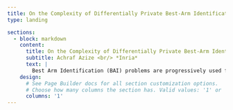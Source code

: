 ```yaml
---
title: On the Complexity of Differentially Private Best-Arm Identification with Fixed Confidence
type: landing

sections:
  - block: markdown
    content:
      title: On the Complexity of Differentially Private Best-Arm Identification with Fixed Confidence
      subtitle: Achraf Azize <br/> *Inria*
      text: |
        Best Arm Identification (BAI) problems are progressively used for data-sensitive applications, such as designing adaptive clinical trials, tuning hyper-parameters, and conducting user studies to name a few. Motivated by the data privacy concerns invoked by these applications, we study the problem of BAI with fixed confidence under {{< math >}}$\epsilon${{< /math >}}-global Differential Privacy (DP). First, to quantify the privacy-sample complexity *tradeoff*, we derive a lower bound on the sample complexity of any {{< math >}}$\delta${{< /math >}}-correct BAI algorithm satisfying {{< math >}}$\epsilon${{< /math >}}-global DP. Our lower bound suggests the existence of two privacy regimes depending on the privacy budget {{< math >}}$\epsilon${{< /math >}}. In the high-privacy regime (small {{< math >}}$\epsilon${{< /math >}}), the hardness depends on a coupled effect of privacy and a novel information-theoretic quantity, called the Total Variation Characteristic Time. In the low-privacy regime (large {{< math >}}$\epsilon${{< /math >}}), the sample complexity lower bound reduces to the classical non-private lower bound. Second, we propose AdaP-TT, an {{< math >}}$\epsilon${{< /math >}}-global DP variant of the Top Two algorithm. AdaP-TT runs in *arm-dependent adaptive episodes* and adds *Laplace noise* to ensure a good privacy-utility trade-off. We derive an asymptotic upper bound on the sample complexity of AdaP-TT that matches with the lower bound up to multiplicative constants in the high-privacy regime. Finally, we provide an experimental analysis of AdaP-TT that validates our theoretical results.
    design:
      # See Page Builder docs for all section customization options.
      # Choose how many columns the section has. Valid values: '1' or '2'.
      columns: '1'
---
```

